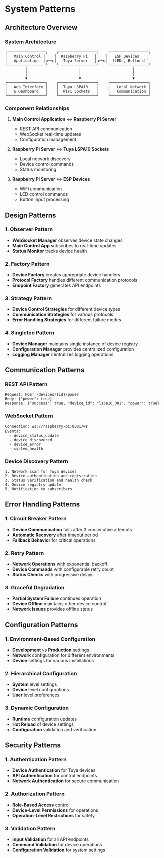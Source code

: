 # System Patterns

## Architecture Overview

### System Architecture
```
┌─────────────────┐    ┌─────────────────┐    ┌─────────────────┐
│   Main Control │    │  Raspberry Pi   │    │   ESP Devices   │
│   Application  │◄──►│   Tuya Server   │◄──►│  (LEDs, Buttons)│
└─────────────────┘    └─────────────────┘    └─────────────────┘
         │                       │                       │
         │                       │                       │
         ▼                       ▼                       ▼
┌─────────────────┐    ┌─────────────────┐    ┌─────────────────┐
│   Web Interface │    │  Tuya LSPA10    │    │   Local Network │
│   & Dashboard   │    │  WiFi Sockets   │    │   Communication │
└─────────────────┘    └─────────────────┘    └─────────────────┘
```

### Component Relationships
1. **Main Control Application** ↔ **Raspberry Pi Server**
   - REST API communication
   - WebSocket real-time updates
   - Configuration management

2. **Raspberry Pi Server** ↔ **Tuya LSPA10 Sockets**
   - Local network discovery
   - Device control commands
   - Status monitoring

3. **Raspberry Pi Server** ↔ **ESP Devices**
   - WiFi communication
   - LED control commands
   - Button input processing

## Design Patterns

### 1. Observer Pattern
- **WebSocket Manager** observes device state changes
- **Main Control App** subscribes to real-time updates
- **Status Monitor** tracks device health

### 2. Factory Pattern
- **Device Factory** creates appropriate device handlers
- **Protocol Factory** handles different communication protocols
- **Endpoint Factory** generates API endpoints

### 3. Strategy Pattern
- **Device Control Strategies** for different device types
- **Communication Strategies** for various protocols
- **Error Handling Strategies** for different failure modes

### 4. Singleton Pattern
- **Device Manager** maintains single instance of device registry
- **Configuration Manager** provides centralized configuration
- **Logging Manager** centralizes logging operations

## Communication Patterns

### REST API Pattern
```
Request: POST /devices/{id}/power
Body: {"power": true}
Response: {"success": true, "device_id": "lspa10_001", "power": true}
```

### WebSocket Pattern
```
Connection: ws://raspberry-pi:8001/ws
Events: 
  - device_status_update
  - device_discovered
  - device_error
  - system_health
```

### Device Discovery Pattern
```
1. Network scan for Tuya devices
2. Device authentication and registration
3. Status verification and health check
4. Device registry update
5. Notification to subscribers
```

## Error Handling Patterns

### 1. Circuit Breaker Pattern
- **Device Communication** fails after 3 consecutive attempts
- **Automatic Recovery** after timeout period
- **Fallback Behavior** for critical operations

### 2. Retry Pattern
- **Network Operations** with exponential backoff
- **Device Commands** with configurable retry count
- **Status Checks** with progressive delays

### 3. Graceful Degradation
- **Partial System Failure** continues operation
- **Device Offline** maintains other device control
- **Network Issues** provides offline status

## Configuration Patterns

### 1. Environment-Based Configuration
- **Development** vs **Production** settings
- **Network** configuration for different environments
- **Device** settings for various installations

### 2. Hierarchical Configuration
- **System** level settings
- **Device** level configurations
- **User** level preferences

### 3. Dynamic Configuration
- **Runtime** configuration updates
- **Hot Reload** of device settings
- **Configuration** validation and verification

## Security Patterns

### 1. Authentication Pattern
- **Device Authentication** for Tuya devices
- **API Authentication** for control endpoints
- **Network Authentication** for secure communication

### 2. Authorization Pattern
- **Role-Based Access** control
- **Device-Level Permissions** for operations
- **Operation-Level Restrictions** for safety

### 3. Validation Pattern
- **Input Validation** for all API endpoints
- **Command Validation** for device operations
- **Configuration Validation** for system settings

